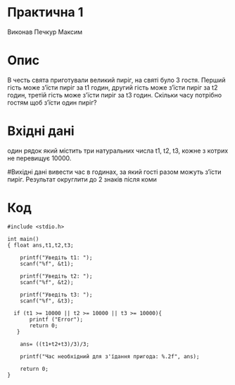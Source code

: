 # Практична 1 
Виконав Печкур Максим

# Опис 
В честь свята приготували великий пиріг, на святі було 3 гостя. Перший гість може з’їсти пиріг за t1 годин, другий гість може з’їсти пиріг за t2 годин, третій гість може з'їсти пиріг за t3 годин. Скільки часу потрібно гостям щоб з’їсти один пиріг?

# Вхідні дані
один рядок який містить три натуральних числа t1, t2, t3, кожне з котрих не перевищує 10000.

#Вихідні дані
вивести час в годинах, за який гості разом можуть з’їсти пиріг. Результат округлити до 2 знаків після коми

# Код
```
#include <stdio.h>

int main()
{ float ans,t1,t2,t3;
  
    printf("Уведіть t1: ");
    scanf("%f", &t1);
  
    printf("Уведіть t2: ");
    scanf("%f", &t2);
  
    printf("Уведіть t3: ");
    scanf("%f", &t3);
  
  if (t1 >= 10000 || t2 >= 10000 || t3 >= 10000){
       printf ("Error");
       return 0;
   }
  
    ans= ((t1+t2+t3)/3)/3; 
  
    printf("Час необхідний для з'їдання пригода: %.2f", ans);

    return 0;
}
```

